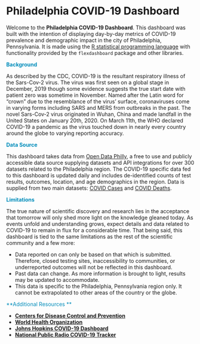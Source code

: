 # Philadelphia COVID-19 Dashboard

Welcome to the **Philadelphia COVID-19 Dashboard**. This dashboard was built with the intention of displaying day-by-day metrics of COVID-19 prevalence and demographic impact in the city of Philadelphia, Pennsylvania. It is made using the [R statistical programming language](https://www.r-project.org/about.html) with functionality provided by the `flexdashboard` package and other libraries.

<span style="color: #008cba;">**Background**</span>

As described by the CDC, COVID-19 is the resultant respiratory illness of the Sars-Cov-2 virus. The virus was first seen on a global stage in December, 2019 though some evidence suggests the true start date with patient zero was sometime in November. Named after the Latin word for “crown” due to the resemblance of the virus’ surface, coronaviruses come in varying forms including SARS and MERS from outbreaks in the past. The novel Sars-Cov-2 virus originated in Wuhan, China and made landfall in the United States on January 20th, 2020. On March 11th, the WHO declared COVID-19 a pandemic as the virus touched down in nearly every country around the globe to varying reporting accuracy. 

<span style="color: #008cba;">**Data Source**</span>

This dashboard takes data from [Open Data Philly](https://www.opendataphilly.org/), a free to use and publicly accessible data source supplying datasets and API integrations for over 300 datasets related to the Philadelphia region. The COVID-19 specific data fed to this dashboard is updated daily and includes de-identified counts of test results, outcomes, location, and age demographics in the region. Data is supplied from two main datasets: [COVID Cases](https://www.opendataphilly.org/dataset/covid-cases) and [COVID Deaths](https://www.opendataphilly.org/dataset/covid-deaths).

<span style="color: #008cba;">**Limitations**</span>

The true nature of scientific discovery and research lies in the acceptance that tomorrow will only shed more light on the knowledge gleaned today. As events unfold and understanding grows, expect details and data related to COVID-19 to remain in flux for a considerable time. That being said, this dashboard is tied to the same limitations as the rest of the scientific community and a few more:

- Data reported on can only be based on that which is submitted. Therefore, closed testing sites, inaccessibility to communities, or underreported outcomes will not be reflected in this dashboard.
- Past data can change. As more information is brought to light, results may be updated to accommodate.
- This data is specific to the Philadelphia, Pennsylvania region only. It cannot be extrapolated to other areas of the country or the globe.

<span style="color: #008cba;">**Additional Resources **</span>

- **[Centers for Disease Control and Prevention](https://www.cdc.gov/coronavirus/2019-ncov/index.html)**
- **[World Health Organization](https://www.who.int/emergencies/diseases/novel-coronavirus-2019)**
- **[Johns Hopkins COVID-19 Dashboard](https://coronavirus.jhu.edu/map.html)**
- **[National Public Radio COVID-19 Tracker](https://www.npr.org/sections/health-shots/2020/03/16/816707182/map-tracking-the-spread-of-the-coronavirus-in-the-u-s)**
